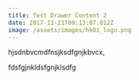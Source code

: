 ```yaml
---
title: Test Drawer Content 2
date: 2017-11-21T09:13:07.812Z
image: /assets/images/hk01_logo.png
---
```

hjsdnbvcmdfnsjksdfgnjkbvcx, 

fdsfgjnkldsfgnjklsdfg
